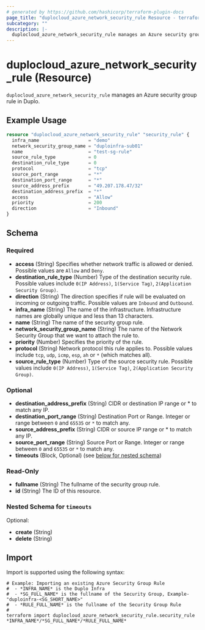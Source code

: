 ```yaml
---
# generated by https://github.com/hashicorp/terraform-plugin-docs
page_title: "duplocloud_azure_network_security_rule Resource - terraform-provider-duplocloud"
subcategory: ""
description: |-
  duplocloud_azure_network_security_rule manages an Azure security group rule in Duplo.
---
```


# duplocloud_azure_network_security_rule (Resource)

`duplocloud_azure_network_security_rule` manages an Azure security group rule in Duplo.

## Example Usage

```terraform
resource "duplocloud_azure_network_security_rule" "security_rule" {
  infra_name                  = "demo"
  network_security_group_name = "duploinfra-sub01"
  name                        = "test-sg-rule"
  source_rule_type            = 0
  destination_rule_type       = 0
  protocol                    = "tcp"
  source_port_range           = "*"
  destination_port_range      = "*"
  source_address_prefix       = "49.207.178.47/32"
  destination_address_prefix  = "*"
  access                      = "Allow"
  priority                    = 200
  direction                   = "Inbound"
}
```

<!-- schema generated by tfplugindocs -->
## Schema

### Required

- **access** (String) Specifies whether network traffic is allowed or denied. Possible values are `Allow` and `Deny`.
- **destination_rule_type** (Number) Type of the destination security rule. Possible values include `0(IP Address)`, `1(Service Tag)`, `2(Application Security Group)`.
- **direction** (String) The direction specifies if rule will be evaluated on incoming or outgoing traffic. Possible values are `Inbound` and `Outbound`.
- **infra_name** (String) The name of the infrastructure.  Infrastructure names are globally unique and less than 13 characters.
- **name** (String) The name of the security group rule.
- **network_security_group_name** (String) The name of the Network Security Group that we want to attach the rule to.
- **priority** (Number) Specifies the priority of the rule.
- **protocol** (String) Network protocol this rule applies to. Possible values include `tcp`, `udp`, `icmp`, `esp`, `ah` or `*` (which matches all).
- **source_rule_type** (Number) Type of the source security rule. Possible values include `0(IP Address)`, `1(Service Tag)`, `2(Application Security Group)`.

### Optional

- **destination_address_prefix** (String) CIDR or destination IP range or * to match any IP.
- **destination_port_range** (String) Destination Port or Range. Integer or range between `0` and `65535` or `*` to match any.
- **source_address_prefix** (String) CIDR or source IP range or * to match any IP.
- **source_port_range** (String) Source Port or Range. Integer or range between `0` and `65535` or `*` to match any.
- **timeouts** (Block, Optional) (see [below for nested schema](#nestedblock--timeouts))

### Read-Only

- **fullname** (String) The fullname of the security group rule.
- **id** (String) The ID of this resource.

<a id="nestedblock--timeouts"></a>
### Nested Schema for `timeouts`

Optional:

- **create** (String)
- **delete** (String)

## Import

Import is supported using the following syntax:

```shell
# Example: Importing an existing Azure Security Group Rule
#  - *INFRA_NAME* is the Duplo Infra
#  - *SG_FULL_NAME* is the fullname of the Security Group, Example- "duploinfra-<SG_SHORT_NAME>"
#  - *RULE_FULL_NAME* is the fullname of the Security Group Rule
#
terraform import duplocloud_azure_network_security_rule.security_rule *INFRA_NAME*/*SG_FULL_NAME*/*RULE_FULL_NAME*
```
